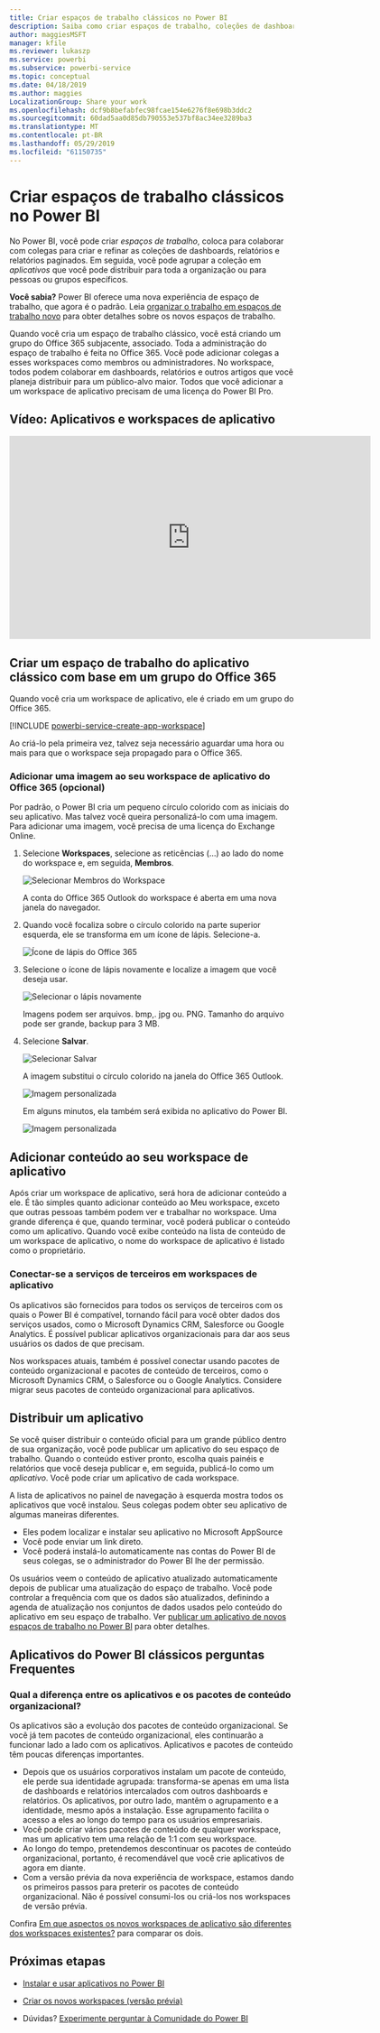 ```yaml
---
title: Criar espaços de trabalho clássicos no Power BI
description: Saiba como criar espaços de trabalho, coleções de dashboards, relatórios e relatórios paginados criados para fornecer métricas importantes para sua organização.
author: maggiesMSFT
manager: kfile
ms.reviewer: lukaszp
ms.service: powerbi
ms.subservice: powerbi-service
ms.topic: conceptual
ms.date: 04/18/2019
ms.author: maggies
LocalizationGroup: Share your work
ms.openlocfilehash: dcf9b8befabfec98fcae154e6276f8e698b3ddc2
ms.sourcegitcommit: 60dad5aa0d85db790553e537bf8ac34ee3289ba3
ms.translationtype: MT
ms.contentlocale: pt-BR
ms.lasthandoff: 05/29/2019
ms.locfileid: "61150735"
---
```

# <a name="create-classic-workspaces-in-power-bi"></a>Criar espaços de trabalho clássicos no Power BI

No Power BI, você pode criar *espaços de trabalho*, coloca para colaborar com colegas para criar e refinar as coleções de dashboards, relatórios e relatórios paginados. Em seguida, você pode agrupar a coleção em *aplicativos* que você pode distribuir para toda a organização ou para pessoas ou grupos específicos. 

**Você sabia?** Power BI oferece uma nova experiência de espaço de trabalho, que agora é o padrão. Leia [organizar o trabalho em espaços de trabalho novo](service-new-workspaces.md) para obter detalhes sobre os novos espaços de trabalho. 

Quando você cria um espaço de trabalho clássico, você está criando um grupo do Office 365 subjacente, associado. Toda a administração do espaço de trabalho é feita no Office 365. Você pode adicionar colegas a esses workspaces como membros ou administradores. No workspace, todos podem colaborar em dashboards, relatórios e outros artigos que você planeja distribuir para um público-alvo maior. Todos que você adicionar a um workspace de aplicativo precisam de uma licença do Power BI Pro. 

## <a name="video-apps-and-app-workspaces"></a>Vídeo: Aplicativos e workspaces de aplicativo
<iframe width="640" height="360" src="https://www.youtube.com/embed/Ey5pyrr7Lk8?showinfo=0" frameborder="0" allowfullscreen></iframe>

## <a name="create-a-classic-app-workspace-based-on-an-office-365-group"></a>Criar um espaço de trabalho do aplicativo clássico com base em um grupo do Office 365

Quando você cria um workspace de aplicativo, ele é criado em um grupo do Office 365.

[!INCLUDE [powerbi-service-create-app-workspace](./includes/powerbi-service-create-app-workspace.md)]

Ao criá-lo pela primeira vez, talvez seja necessário aguardar uma hora ou mais para que o workspace seja propagado para o Office 365. 

### <a name="add-an-image-to-your-office-365-app-workspace-optional"></a>Adicionar uma imagem ao seu workspace de aplicativo do Office 365 (opcional)
Por padrão, o Power BI cria um pequeno círculo colorido com as iniciais do seu aplicativo. Mas talvez você queira personalizá-lo com uma imagem. Para adicionar uma imagem, você precisa de uma licença do Exchange Online.

1. Selecione **Workspaces**, selecione as reticências (...) ao lado do nome do workspace e, em seguida, **Membros**. 
   
     ![Selecionar Membros do Workspace](media/service-create-distribute-apps/power-bi-apps-workspace-members.png)
   
    A conta do Office 365 Outlook do workspace é aberta em uma nova janela do navegador.
2. Quando você focaliza sobre o círculo colorido na parte superior esquerda, ele se transforma em um ícone de lápis. Selecione-a.
   
     ![Ícone de lápis do Office 365](media/service-create-distribute-apps/power-bi-apps-workspace-edit-image.png)
3. Selecione o ícone de lápis novamente e localize a imagem que você deseja usar.
   
     ![Selecionar o lápis novamente](media/service-create-distribute-apps/power-bi-apps-workspace-edit-group.png)

     Imagens podem ser arquivos. bmp,. jpg ou. PNG. Tamanho do arquivo pode ser grande, backup para 3 MB. 

4. Selecione **Salvar**.
   
     ![Selecionar Salvar](media/service-create-distribute-apps/power-bi-apps-workspace-save-image.png)
   
    A imagem substitui o círculo colorido na janela do Office 365 Outlook. 
   
     ![Imagem personalizada](media/service-create-distribute-apps/power-bi-apps-workspace-image-in-office-365.png)
   
    Em alguns minutos, ela também será exibida no aplicativo do Power BI.
   
     ![Imagem personalizada](media/service-create-distribute-apps/power-bi-apps-image.png)

## <a name="add-content-to-your-app-workspace"></a>Adicionar conteúdo ao seu workspace de aplicativo

Após criar um workspace de aplicativo, será hora de adicionar conteúdo a ele. É tão simples quanto adicionar conteúdo ao Meu workspace, exceto que outras pessoas também podem ver e trabalhar no workspace. Uma grande diferença é que, quando terminar, você poderá publicar o conteúdo como um aplicativo. Quando você exibe conteúdo na lista de conteúdo de um workspace de aplicativo, o nome do workspace de aplicativo é listado como o proprietário.

### <a name="connect-to-third-party-services-in-app-workspaces"></a>Conectar-se a serviços de terceiros em workspaces de aplicativo

Os aplicativos são fornecidos para todos os serviços de terceiros com os quais o Power BI é compatível, tornando fácil para você obter dados dos serviços usados, como o Microsoft Dynamics CRM, Salesforce ou Google Analytics. É possível publicar aplicativos organizacionais para dar aos seus usuários os dados de que precisam.

Nos workspaces atuais, também é possível conectar usando pacotes de conteúdo organizacional e pacotes de conteúdo de terceiros, como o Microsoft Dynamics CRM, o Salesforce ou o Google Analytics. Considere migrar seus pacotes de conteúdo organizacional para aplicativos.

## <a name="distribute-an-app"></a>Distribuir um aplicativo

Se você quiser distribuir o conteúdo oficial para um grande público dentro de sua organização, você pode publicar um aplicativo do seu espaço de trabalho.  Quando o conteúdo estiver pronto, escolha quais painéis e relatórios que você deseja publicar e, em seguida, publicá-lo como um *aplicativo*. Você pode criar um aplicativo de cada workspace.

A lista de aplicativos no painel de navegação à esquerda mostra todos os aplicativos que você instalou. Seus colegas podem obter seu aplicativo de algumas maneiras diferentes. 
- Eles podem localizar e instalar seu aplicativo no Microsoft AppSource
- Você pode enviar um link direto. 
- Você poderá instalá-lo automaticamente nas contas do Power BI de seus colegas, se o administrador do Power BI lhe der permissão. 

Os usuários veem o conteúdo de aplicativo atualizado automaticamente depois de publicar uma atualização do espaço de trabalho. Você pode controlar a frequência com que os dados são atualizados, definindo a agenda de atualização nos conjuntos de dados usados pelo conteúdo do aplicativo em seu espaço de trabalho. Ver [publicar um aplicativo de novos espaços de trabalho no Power BI](service-create-distribute-apps.md) para obter detalhes.

## <a name="power-bi-classic-apps-faq"></a>Aplicativos do Power BI clássicos perguntas Frequentes

### <a name="how-are-apps-different-from-organizational-content-packs"></a>Qual a diferença entre os aplicativos e os pacotes de conteúdo organizacional?
Os aplicativos são a evolução dos pacotes de conteúdo organizacional. Se você já tem pacotes de conteúdo organizacional, eles continuarão a funcionar lado a lado com os aplicativos. Aplicativos e pacotes de conteúdo têm poucas diferenças importantes. 

* Depois que os usuários corporativos instalam um pacote de conteúdo, ele perde sua identidade agrupada: transforma-se apenas em uma lista de dashboards e relatórios intercalados com outros dashboards e relatórios. Os aplicativos, por outro lado, mantêm o agrupamento e a identidade, mesmo após a instalação. Esse agrupamento facilita o acesso a eles ao longo do tempo para os usuários empresariais.
* Você pode criar vários pacotes de conteúdo de qualquer workspace, mas um aplicativo tem uma relação de 1:1 com seu workspace. 
* Ao longo do tempo, pretendemos descontinuar os pacotes de conteúdo organizacional, portanto, é recomendável que você crie aplicativos de agora em diante.  
* Com a versão prévia da nova experiência de workspace, estamos dando os primeiros passos para preterir os pacotes de conteúdo organizacional. Não é possível consumi-los ou criá-los nos workspaces de versão prévia.

Confira [Em que aspectos os novos workspaces de aplicativo são diferentes dos workspaces existentes?](service-new-workspaces.md#how-are-the-new-workspaces-different-from-current-workspaces) para comparar os dois. 

## <a name="next-steps"></a>Próximas etapas
* [Instalar e usar aplicativos no Power BI](service-create-distribute-apps.md)
- [Criar os novos workspaces (versão prévia)](service-create-the-new-workspaces.md)
* Dúvidas? [Experimente perguntar à Comunidade do Power BI](http://community.powerbi.com/)
